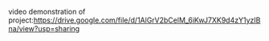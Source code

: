 video demonstration of project:https://drive.google.com/file/d/1AlGrV2bCelM_6iKwJ7XK9d4zY1yzIBna/view?usp=sharing
